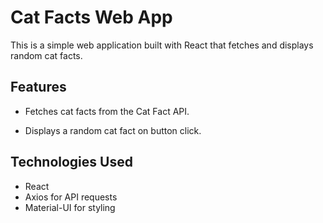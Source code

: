 # Cat Facts Web App
This is a simple web application built with React that fetches and displays random cat facts.

## Features
* Fetches cat facts from the Cat Fact API.

* Displays a random cat fact on button click.

## Technologies Used
* React
* Axios for API requests
* Material-UI for styling